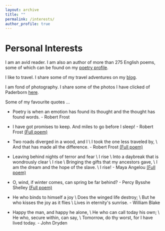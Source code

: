 ```yaml
---
layout: archive
title: ""
permalink: /interests/
author_profile: true
---
```


**Personal Interests**
=====

I am an avid reader. I am also an author of more than 275 English poems, some of which can be found on my [poetry profile](https://allpoetry.com/Mugdhak).

I like to travel. I share some of my travel adventures on my [blog](https://mugdhak30.github.io/year-archive/). 

I am fond of photography. I share some of the photos I have clicked of Paderborn [here](https://mugdhak30.github.io/photos_of_paderborn/).

Some of my favourite quotes ...

   * Poetry is when an emotion has found its thought and the thought has found words. - Robert Frost

   * I have got promises to keep. And miles to go before I sleep! - Robert Frost [(Full poem)](https://www.poetryfoundation.org/poems/42891/stopping-by-woods-on-a-snowy-evening)

   * Two roads diverged in a wood, and I \\
    I took the one less traveled by,  \\
    And that has made all the difference. - Robert Frost  [(Full poem)](https://www.poetryfoundation.org/poems/44272/the-road-not-taken)
    
   * Leaving behind nights of terror and fear \\
    I rise \\
    Into a daybreak that is wondrously clear \\
    I rise \\
    Bringing the gifts that my ancestors gave, \\
    I am the dream and the hope of the slave. \\
    I rise! - Maya Angelou [(Full poem)](https://www.poetryfoundation.org/poems/46446/still-i-rise)

   * O, wind, if winter comes, can spring be far behind? - Percy Bysshe Shelley [(Full poem)](https://www.poetryfoundation.org/poems/45134/ode-to-the-west-wind)

   * He who binds to himself a joy \\
   Does the winged life destroy; \\
   But he who kisses the joy as it flies \\
   Lives in eternity's sunrise. - William Blake

   * Happy the man, and happy he alone, \\
   He who can call today his own; \\
   He who, secure within, can say, \\
   Tomorrow, do thy worst, for I have lived today. - John Dryden